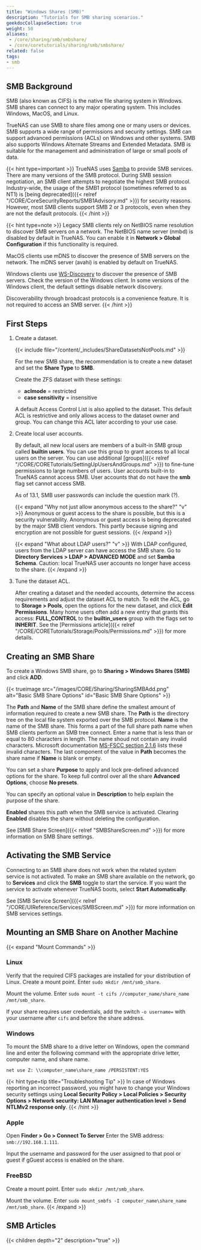 ```yaml
---
title: "Windows Shares (SMB)"
description: "Tutorials for SMB sharing scenarios."
geekdocCollapseSection: true
weight: 50
aliases: 
 - /core/sharing/smb/smbshare/
 - /core/coretutorials/sharing/smb/smbshare/
related: false
tags:
- smb
---
```


## SMB Background

SMB (also known as CIFS) is the native file sharing system in Windows.
SMB shares can connect to any major operating system. This includes Windows, MacOS, and Linux.

TrueNAS can use SMB to share files among one or many users or devices.
SMB supports a wide range of permissions and security settings.
SMB can support advanced permissions (ACLs) on Windows and other systems.
SMB also supports Windows Alternate Streams and Extended Metadata.
SMB is suitable for the management and administration of large or small pools of data.  

{{< hint type=important >}}
TrueNAS uses [Samba](https://www.samba.org/) to provide SMB services.
There are many versions of the SMB protocol.
During SMB session negotiation, an SMB client attempts to negotiate the highest SMB protocol.
Industry-wide, the usage of the SMB1 protocol (sometimes referred to as NT1) is [being deprecated]({{< relref "/CORE/CoreSecurityReports/SMB1Advisory.md" >}}) for security reasons.
However, most SMB clients support SMB 2 or 3 protocols, even when they are not the default protocols.
{{< /hint >}}

{{< hint type=note >}}
Legacy SMB clients rely on NetBIOS name resolution to discover SMB servers on a network.
The NetBIOS name server (nmbd) is disabled by default in TrueNAS.
You can enable it in **Network > Global Configuration** if this functionality is required.

MacOS clients use mDNS to discover the presence of SMB servers on the network.
The mDNS server (avahi) is enabled by default on TrueNAS.

Windows clients use [WS-Discovery](https://docs.oasis-open.org/ws-dd/ns/discovery/2009/01) to discover the presence of SMB servers.
Check the version of the Windows client.
In some versions of the Windows client, the default settings disable network discovery.

Discoverability through broadcast protocols is a convenience feature.
It is not required to access an SMB server.
{{< /hint >}}

## First Steps

1. Create a dataset.

   {{< include file="/content/_includes/ShareDatasetsNotPools.md" >}}

   For the new SMB share, the recommendation is to create a new dataset and set the **Share Type** to **SMB**.

   Create the ZFS dataset with these settings:

   * **aclmode** = restricted
   * **case sensitivity** = insensitive

   A default Access Control List is also applied to the dataset.
   This default ACL is restrictive and only allows access to the dataset owner and group.
   You can change this ACL later according to your use case.

2. Create local user accounts.
   
   By default, all new local users are members of a built-in SMB group called **builtin users**.
   You can use this group to grant access to all local users on the server.
   You can use additional [groups]({{< relref "/CORE/CORETutorials/SettingUpUsersAndGroups.md" >}}) to fine-tune permissions to large numbers of users.
   User accounts built-in to TrueNAS cannot access SMB.
   User accounts that do not have the **smb** flag set cannot access SMB.

   As of 13.1, SMB user passwords can include the question mark (?).

   {{< expand "Why not just allow anonymous access to the share?" "v" >}} 
   Anonymous or guest access to the share is possible, but this is a security vulnerability. 
   Anonymous or guest access is being deprecated by the major SMB client vendors. 
   This partly because signing and encryption are not possible for guest sessions.
   {{< /expand >}}

   {{< expand "What about LDAP users?" "v" >}}
   With LDAP configured, users from the LDAP server can have access the SMB share. 
   Go to **Directory Services > LDAP > ADVANCED MODE** and set **Samba Schema**. 
   Caution: local TrueNAS user accounts no longer have access to the share.
   {{< /expand >}}

3. Tune the dataset ACL.
   
   After creating a dataset and the needed accounts, determine the access requirements and adjust the dataset ACL to match.
   To edit the ACL, go to **Storage > Pools**, open the options for the new dataset, and click **Edit Permissions**.
   Many home users often add a new entry that grants this access: **FULL_CONTROL** to the **builtin_users** group with the flags set to **INHERIT**.
   See the [Permissions article]({{< relref "/CORE/CORETutorials/Storage/Pools/Permissions.md" >}}) for more details.

## Creating an SMB Share

To create a Windows SMB share, go to **Sharing > Windows Shares (SMB)** and click **ADD**.

{{< trueimage src="/images/CORE/Sharing/SharingSMBAdd.png" alt="Basic SMB Share Options" id="Basic SMB Share Options" >}}

The **Path** and **Name** of the SMB share define the smallest amount of information required to create a new SMB share.
The **Path** is the directory tree on the local file system exported over the SMB protocol.
**Name** is the name of the SMB share.
This forms a part of the full share path name when SMB clients perform an SMB tree connect.
Enter a name that is less than or equal to 80 characters in length.
The name shoud not contain any invalid characters.
Microsoft documentation [MS-FSCC section 2.1.6](https://learn.microsoft.com/en-us/openspecs/windows_protocols/ms-fscc/dc9978d7-6299-4c5a-a22d-a039cdc716ea) lists these invalid characters.
The last component of the value in **Path** becomes the share name if **Name** is blank or empty.

You can set a share **Purpose** to apply and lock pre-defined advanced options for the share.
To keep full control over all the share **Advanced Options**, choose **No presets**.

You can specify an optional value in **Description** to help explain the purpose of the share.

**Enabled** shares this path when the SMB service is activated.
Clearing **Enabled** disables the share without deleting the configuration.

See [SMB Share Screen]({{< relref "SMBShareScreen.md" >}}) for more information on SMB Share settings.

## Activating the SMB Service

Connecting to an SMB share does not work when the related system service is not activated.
To make an SMB share available on the network, go to **Services** and click the **SMB** toggle to start the service.
If you want the service to activate whenever TrueNAS boots, select **Start Automatically**.

See [SMB Service Screen]({{< relref "/CORE/UIReference/Services/SMBScreen.md" >}}) for more information on SMB services settings.

## Mounting an SMB Share on Another Machine

{{< expand "Mount Commands" >}}
### Linux
Verify that the required CIFS packages are installed for your distribution of Linux.
Create a mount point. Enter `sudo mkdir /mnt/smb_share`.

Mount the volume. Enter `sudo mount -t cifs //computer_name/share_name /mnt/smb_share`.

If your share requires user credentials, add the switch `-o username=` with your username after `cifs` and before the share address.

### Windows
To mount the SMB share to a drive letter on Windows, open the command line and enter the following command with the appropriate drive letter, computer name, and share name.

```net use Z: \\computer_name\share_name /PERSISTENT:YES```

{{< hint type=tip title="Troubleshooting Tip" >}}
In case of Windows reporting an incorrect password, you might have to change your Windows security settings using **Local Security Policy > Local Policies > Security Options > Network security: LAN Manager authentication level > Send NTLMv2 response only**.
{{< /hint >}}

### Apple
Open **Finder > Go > Connect To Server**
Enter the SMB address: `smb://192.168.1.111`.

Input the username and password for the user assigned to that pool or guest if gGuest access is enabled on the share.

### FreeBSD
Create a mount point. Enter `sudo mkdir /mnt/smb_share`.

Mount the volume. Enter `sudo mount_smbfs -I computer_name\share_name /mnt/smb_share`.
{{< /expand >}}

## SMB Articles

{{< children depth="2" description="true" >}}